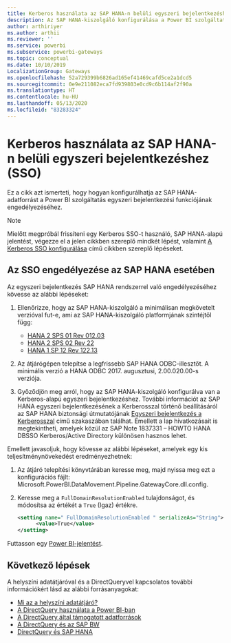 ```yaml
---
title: Kerberos használata az SAP HANA-n belüli egyszeri bejelentkezéshez (SSO)
description: Az SAP HANA-kiszolgáló konfigurálása a Power BI szolgáltatás egyszeri bejelentkezési funkciójának engedélyezéséhez
author: arthiriyer
ms.author: arthii
ms.reviewer: ''
ms.service: powerbi
ms.subservice: powerbi-gateways
ms.topic: conceptual
ms.date: 10/10/2019
LocalizationGroup: Gateways
ms.openlocfilehash: 52a729399b6826ad165ef41469cafd5ce2a1dcd5
ms.sourcegitcommit: 0e9e211082eca7fd939803e0cd9c6b114af2f90a
ms.translationtype: HT
ms.contentlocale: hu-HU
ms.lasthandoff: 05/13/2020
ms.locfileid: "83283324"
---
```

# <a name="use-kerberos-for-single-sign-on-sso-to-sap-hana"></a>Kerberos használata az SAP HANA-n belüli egyszeri bejelentkezéshez (SSO)

Ez a cikk azt ismerteti, hogy hogyan konfigurálhatja az SAP HANA-adatforrást a Power BI szolgáltatás egyszeri bejelentkezési funkciójának engedélyezéséhez.

> [!NOTE]
> Mielőtt megpróbál frissíteni egy Kerberos SSO-t használó, SAP HANA-alapú jelentést, végezze el a jelen cikkben szereplő mindkét lépést, valamint [A Kerberos SSO konfigurálása](service-gateway-sso-kerberos.md) című cikkben szereplő lépéseket.

## <a name="enable-sso-for-sap-hana"></a>Az SSO engedélyezése az SAP HANA esetében

Az egyszeri bejelentkezés SAP HANA rendszerrel való engedélyezéséhez kövesse az alábbi lépéseket:

1. Ellenőrizze, hogy az SAP HANA-kiszolgáló a minimálisan megkövetelt verzióval fut-e, ami az SAP HANA-kiszolgáló platformjának szintéjtől függ:
   - [HANA 2 SPS 01 Rev 012.03](https://launchpad.support.sap.com/#/notes/2557386)
   - [HANA 2 SPS 02 Rev 22](https://launchpad.support.sap.com/#/notes/2547324)
   - [HANA 1 SP 12 Rev 122.13](https://launchpad.support.sap.com/#/notes/2528439)

2. Az átjárógépen telepítse a legfrissebb SAP HANA ODBC-illesztőt. A minimális verzió a HANA ODBC 2017. augusztusi, 2.00.020.00-s verziója.

3. Győződjön meg arról, hogy az SAP HANA-kiszolgáló konfigurálva van a Kerberos-alapú egyszeri bejelentkezéshez. További információt az SAP HANA egyszeri bejelentkezésének a Kerberosszal történő beállításáról az SAP HANA biztonsági útmutatójának [Egyszeri bejelentkezés a Kerberosszal](https://help.sap.com/viewer/b3ee5778bc2e4a089d3299b82ec762a7/2.0.03/1885fad82df943c2a1974f5da0eed66d.html) című szakaszában találhat. Emellett a lap hivatkozásait is megtekintheti, amelyek közül az SAP Note 1837331 – HOWTO HANA DBSSO Kerberos/Active Directory különösen hasznos lehet.

Emellett javasoljuk, hogy kövesse az alábbi lépéseket, amelyek egy kis teljesítménynövekedést eredményezhetnek:

1. Az átjáró telepítési könyvtárában keresse meg, majd nyissa meg ezt a konfigurációs fájlt: Microsoft.PowerBI.DataMovement.Pipeline.GatewayCore.dll.config.

2. Keresse meg a `FullDomainResolutionEnabled` tulajdonságot, és módosítsa az értékét a `True` (Igaz) értékre.

    ```xml
    <setting name=" FullDomainResolutionEnabled " serializeAs="String">
          <value>True</value>
    </setting>
    ```

Futtasson egy [Power BI-jelentést](service-gateway-sso-kerberos.md#run-a-power-bi-report).

## <a name="next-steps"></a>Következő lépések

A helyszíni adatátjáróval és a DirectQueryvel kapcsolatos további információkért lásd az alábbi forrásanyagokat:

* [Mi az a helyszíni adatátjáró?](/data-integration/gateway/service-gateway-onprem)
* [A DirectQuery használata a Power BI-ban](desktop-directquery-about.md)
* [A DirectQuery által támogatott adatforrások](power-bi-data-sources.md)
* [A DirectQuery és az SAP BW](desktop-directquery-sap-bw.md)
* [DirectQuery és SAP HANA](desktop-directquery-sap-hana.md)
